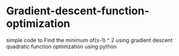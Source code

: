 # Gradient-descent-function-optimization
simple code to Find the minimum of(x-1) ^ 2 using gradient descent quadratic function optimization using python
